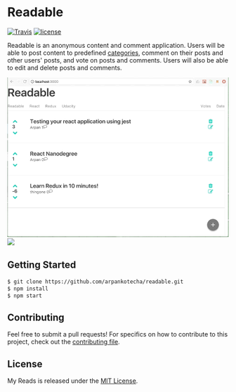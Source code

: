 # Readable

[![Travis](https://img.shields.io/travis/arpankotecha/readable)]()
[![license](https://img.shields.io/github/license/mashape/apistatus.svg)]()

Readable is an anonymous content and comment application. Users will be able to post content to predefined [categories](src/server/categories.js), comment on their posts and other users' posts, and vote on posts and comments. Users will also be able to edit and delete posts and comments.

![](.README/Readable1.gif)
![](.README/Readable2.gif)

## Getting Started
```shell
$ git clone https://github.com/arpankotecha/readable.git
$ npm install
$ npm start
```

## Contributing
Feel free to submit a pull requests! For specifics on how to contribute to this project, check out the  [contributing file](CONTRIBUTING.md).

## License
My Reads is released under the [MIT License](LICENSE).
